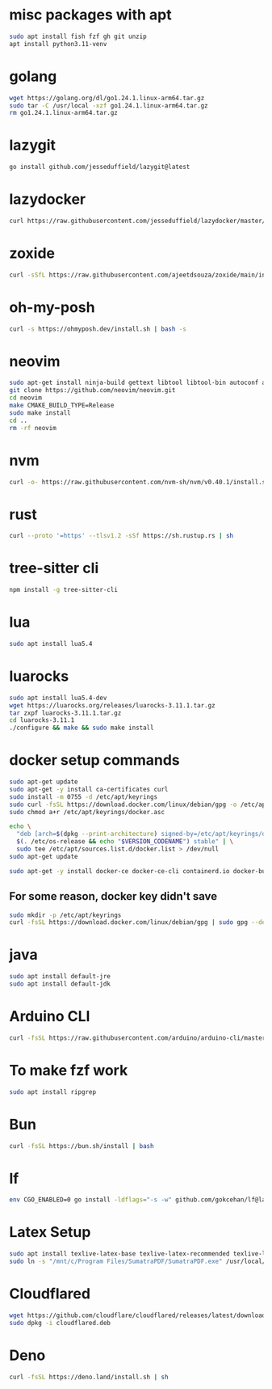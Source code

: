 # misc packages with apt
```bash
sudo apt install fish fzf gh git unzip
apt install python3.11-venv
```

# golang
```bash
wget https://golang.org/dl/go1.24.1.linux-arm64.tar.gz
sudo tar -C /usr/local -xzf go1.24.1.linux-arm64.tar.gz
rm go1.24.1.linux-arm64.tar.gz
```

# lazygit
```bash
go install github.com/jesseduffield/lazygit@latest
```

# lazydocker
```bash
curl https://raw.githubusercontent.com/jesseduffield/lazydocker/master/scripts/install_update_linux.sh | bash
```

# zoxide
```bash
curl -sSfL https://raw.githubusercontent.com/ajeetdsouza/zoxide/main/install.sh | sh
```

# oh-my-posh
```bash
curl -s https://ohmyposh.dev/install.sh | bash -s
```

# neovim
```bash
sudo apt-get install ninja-build gettext libtool libtool-bin autoconf automake cmake g++ pkg-config unzip curl doxygen
git clone https://github.com/neovim/neovim.git
cd neovim
make CMAKE_BUILD_TYPE=Release
sudo make install
cd ..
rm -rf neovim
```

# nvm
```bash
curl -o- https://raw.githubusercontent.com/nvm-sh/nvm/v0.40.1/install.sh | bash
```

# rust
```bash
curl --proto '=https' --tlsv1.2 -sSf https://sh.rustup.rs | sh
```

# tree-sitter cli
```bash
npm install -g tree-sitter-cli
```

# lua
```bash
sudo apt install lua5.4
```

# luarocks
```bash
sudo apt install lua5.4-dev
wget https://luarocks.org/releases/luarocks-3.11.1.tar.gz
tar zxpf luarocks-3.11.1.tar.gz
cd luarocks-3.11.1
./configure && make && sudo make install
```

# docker setup commands
```bash
sudo apt-get update
sudo apt-get -y install ca-certificates curl
sudo install -m 0755 -d /etc/apt/keyrings
sudo curl -fsSL https://download.docker.com/linux/debian/gpg -o /etc/apt/keyrings/docker.asc
sudo chmod a+r /etc/apt/keyrings/docker.asc

echo \
  "deb [arch=$(dpkg --print-architecture) signed-by=/etc/apt/keyrings/docker.asc] https://download.docker.com/linux/debian \
  $(. /etc/os-release && echo "$VERSION_CODENAME") stable" | \
  sudo tee /etc/apt/sources.list.d/docker.list > /dev/null
sudo apt-get update

sudo apt-get -y install docker-ce docker-ce-cli containerd.io docker-buildx-plugin docker-compose-plugin
```

## For some reason, docker key didn't save
```bash
sudo mkdir -p /etc/apt/keyrings
curl -fsSL https://download.docker.com/linux/debian/gpg | sudo gpg --dearmor -o /etc/apt/keyrings/docker.gpg
```

# java
```bash
sudo apt install default-jre
sudo apt install default-jdk
```

# Arduino CLI
```bash
curl -fsSL https://raw.githubusercontent.com/arduino/arduino-cli/master/install.sh | BINDIR=~/.local/bin sh
```

# To make fzf work
```bash
sudo apt install ripgrep
```

# Bun
```bash
curl -fsSL https://bun.sh/install | bash
```

# lf
```bash
env CGO_ENABLED=0 go install -ldflags="-s -w" github.com/gokcehan/lf@latest
```

# Latex Setup
```bash
sudo apt install texlive-latex-base texlive-latex-recommended texlive-latex-extra latexmk
sudo ln -s "/mnt/c/Program Files/SumatraPDF/SumatraPDF.exe" /usr/local/bin/sumatra
```

# Cloudflared
```bash
wget https://github.com/cloudflare/cloudflared/releases/latest/download/cloudflared-linux-arm64.deb -O cloudflared.deb
sudo dpkg -i cloudflared.deb
```

# Deno
```bash
curl -fsSL https://deno.land/install.sh | sh
```
